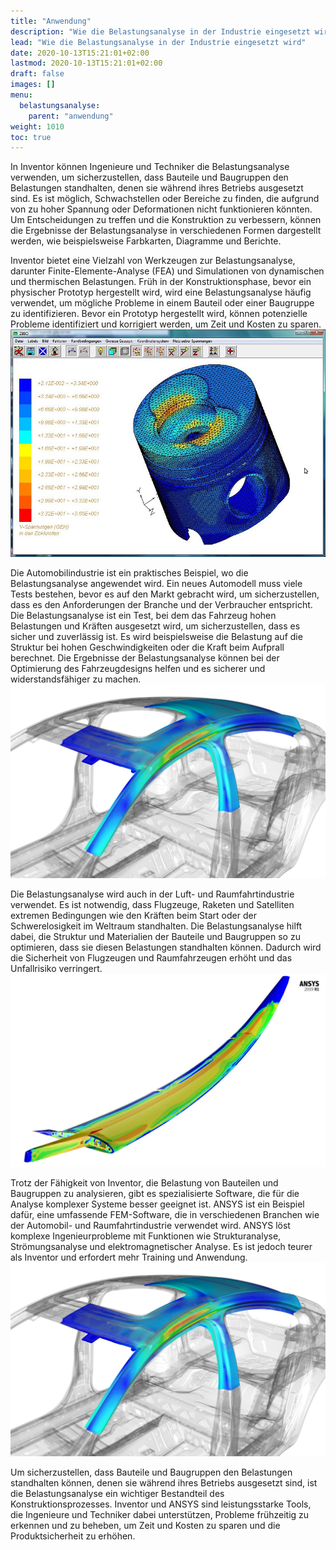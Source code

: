 ```yaml
---
title: "Anwendung"
description: "Wie die Belastungsanalyse in der Industrie eingesetzt wird"
lead: "Wie die Belastungsanalyse in der Industrie eingesetzt wird"
date: 2020-10-13T15:21:01+02:00
lastmod: 2020-10-13T15:21:01+02:00
draft: false
images: []
menu:
  belastungsanalyse:
    parent: "anwendung"
weight: 1010
toc: true
---
```


In Inventor können Ingenieure und Techniker die Belastungsanalyse verwenden, um sicherzustellen, dass Bauteile und Baugruppen den Belastungen standhalten, denen sie während ihres Betriebs ausgesetzt sind. Es ist möglich, Schwachstellen oder Bereiche zu finden, die aufgrund von zu hoher Spannung oder Deformationen nicht funktionieren könnten. Um Entscheidungen zu treffen und die Konstruktion zu verbessern, können die Ergebnisse der Belastungsanalyse in verschiedenen Formen dargestellt werden, wie beispielsweise Farbkarten, Diagramme und Berichte.

Inventor bietet eine Vielzahl von Werkzeugen zur Belastungsanalyse, darunter Finite-Elemente-Analyse (FEA) und Simulationen von dynamischen und thermischen Belastungen. Früh in der Konstruktionsphase, bevor ein physischer Prototyp hergestellt wird, wird eine Belastungsanalyse häufig verwendet, um mögliche Probleme in einem Bauteil oder einer Baugruppe zu identifizieren. Bevor ein Prototyp hergestellt wird, können potenzielle Probleme identifiziert und korrigiert werden, um Zeit und Kosten zu sparen.
![Kolben](Kolben.jpg)

Die Automobilindustrie ist ein praktisches Beispiel, wo die Belastungsanalyse angewendet wird. Ein neues Automodell muss viele Tests bestehen, bevor es auf den Markt gebracht wird, um sicherzustellen, dass es den Anforderungen der Branche und der Verbraucher entspricht. Die Belastungsanalyse ist ein Test, bei dem das Fahrzeug hohen Belastungen und Kräften ausgesetzt wird, um sicherzustellen, dass es sicher und zuverlässig ist. Es wird beispielsweise die Belastung auf die Struktur bei hohen Geschwindigkeiten oder die Kraft beim Aufprall berechnet. Die Ergebnisse der Belastungsanalyse können bei der Optimierung des Fahrzeugdesigns helfen und es sicherer und widerstandsfähiger zu machen.
![Aufprall](Aufprall.jpg)

Die Belastungsanalyse wird auch in der Luft- und Raumfahrtindustrie verwendet. Es ist notwendig, dass Flugzeuge, Raketen und Satelliten extremen Bedingungen wie den Kräften beim Start oder der Schwerelosigkeit im Weltraum standhalten. Die Belastungsanalyse hilft dabei, die Struktur und Materialien der Bauteile und Baugruppen so zu optimieren, dass sie diesen Belastungen standhalten können. Dadurch wird die Sicherheit von Flugzeugen und Raumfahrzeugen erhöht und das Unfallrisiko verringert.
![Flugzeugfluegel](Flugzeugfluegel.jpg)

Trotz der Fähigkeit von Inventor, die Belastung von Bauteilen und Baugruppen zu analysieren, gibt es spezialisierte Software, die für die Analyse komplexer Systeme besser geeignet ist. ANSYS ist ein Beispiel dafür, eine umfassende FEM-Software, die in verschiedenen Branchen wie der Automobil- und Raumfahrtindustrie verwendet wird. ANSYS löst komplexe Ingenieurprobleme mit Funktionen wie Strukturanalyse, Strömungsanalyse und elektromagnetischer Analyse. Es ist jedoch teurer als Inventor und erfordert mehr Training und Anwendung.
![Aufprall](Aufprall.jpg)

Um sicherzustellen, dass Bauteile und Baugruppen den Belastungen standhalten können, denen sie während ihres Betriebs ausgesetzt sind, ist die Belastungsanalyse ein wichtiger Bestandteil des Konstruktionsprozesses. Inventor und ANSYS sind leistungsstarke Tools, die Ingenieure und Techniker dabei unterstützen, Probleme frühzeitig zu erkennen und zu beheben, um Zeit und Kosten zu sparen und die Produktsicherheit zu erhöhen.
